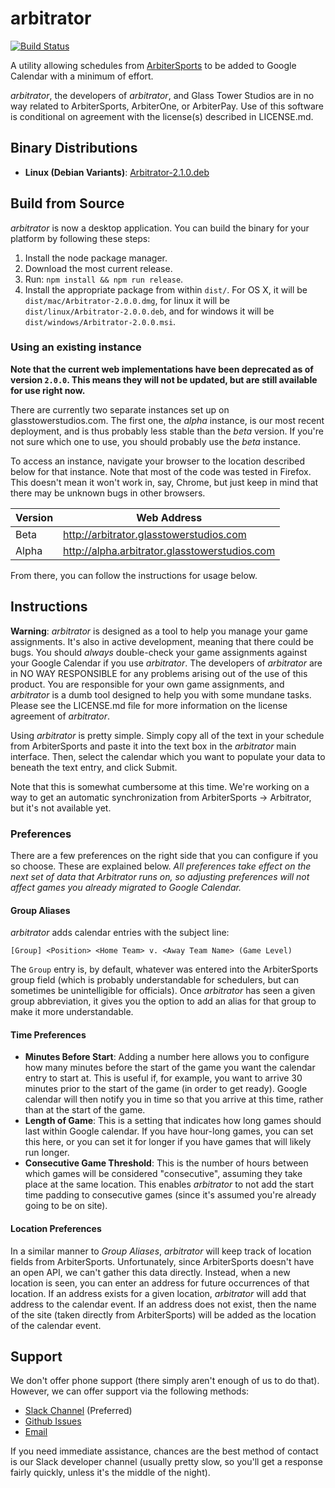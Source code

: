 arbitrator
=================
[![Build Status](https://travis-ci.org/jwir3/arbitrator.svg?branch=develop)](https://travis-ci.org/jwir3/arbitrator)

A utility allowing schedules from [ArbiterSports](http://www.arbitersports.com)
to be added to Google Calendar with a minimum of effort.

_arbitrator_, the developers of _arbitrator_, and Glass Tower Studios are in no way related to ArbiterSports, ArbiterOne, or ArbiterPay. Use of this software is conditional on agreement with the license(s) described in LICENSE.md.

## Binary Distributions
- **Linux (Debian Variants)**: [Arbitrator-2.1.0.deb](http://arbitrator.glasstowerstudios.com/Arbitrator-2.1.0.deb)

## Build from Source

_arbitrator_ is now a desktop application. You can build the binary for your
platform by following these steps:

1. Install the node package manager.
2. Download the most current release.
3. Run: `npm install && npm run release`.
4. Install the appropriate package from within `dist/`. For OS X, it will be `dist/mac/Arbitrator-2.0.0.dmg`, for linux it will be `dist/linux/Arbitrator-2.0.0.deb`, and for windows it will be `dist/windows/Arbitrator-2.0.0.msi`.

### Using an existing instance

**Note that the current web implementations have been deprecated as of version `2.0.0`. This means they will not be updated, but are still available for use right now.**

There are currently two separate instances set up on glasstowerstudios.com. The first one, the _alpha_ instance, is our most recent deployment, and is thus probably less stable than the _beta_ version. If you're not sure which one to use, you should probably use the _beta_ instance.

To access an instance, navigate your browser to the location described below for that instance. Note that most of the code was tested in Firefox. This doesn't mean it won't work in, say, Chrome, but just keep in mind that there may be unknown bugs in other browsers.

| Version | Web Address |
| -------- | ------------ |
| Beta    | http://arbitrator.glasstowerstudios.com |
| Alpha   | http://alpha.arbitrator.glasstowerstudios.com |

From there, you can follow the instructions for usage below.

## Instructions

**Warning**: _arbitrator_ is designed as a tool to help you manage your game assignments. It's also in active development, meaning that there could be bugs. You should _always_ double-check your game assignments against your Google Calendar if you use _arbitrator_. The developers of _arbitrator_ are in NO WAY RESPONSIBLE for any problems arising out of the use of this product. You are responsible for your own game assignments, and _arbitrator_ is a dumb tool designed to help you with some mundane tasks. Please see the LICENSE.md file for more information on the license agreement of _arbitrator_.

Using _arbitrator_ is pretty simple. Simply copy all of the text in your schedule from ArbiterSports and paste it into the text box in the _arbitrator_ main interface. Then, select the calendar which you want to populate your data to beneath the text entry, and click Submit.

Note that this is somewhat cumbersome at this time. We're working on a way to get an automatic synchronization from ArbiterSports -> Arbitrator, but it's not available yet.

### Preferences

There are a few preferences on the right side that you can configure if you so choose. These are explained below. _All preferences take effect on the next set of data that Arbitrator runs on, so adjusting preferences will not affect games you already migrated to Google Calendar._

#### Group Aliases
_arbitrator_ adds calendar entries with the subject line:
```
[Group] <Position> <Home Team> v. <Away Team Name> (Game Level)
```

The `Group` entry is, by default, whatever was entered into the ArbiterSports group field (which is probably understandable for schedulers, but can sometimes be unintelligible for officials). Once _arbitrator_ has seen a given group abbreviation, it gives you the option to add an alias for that group to make it more understandable.

#### Time Preferences
  * **Minutes Before Start**: Adding a number here allows you to configure how many minutes before the start of the game you want the calendar entry to start at. This is useful if, for example, you want to arrive 30 minutes prior to the start of the game (in order to get ready). Google calendar will then notify you in time so that you arrive at this time, rather than at the start of the game.
  * **Length of Game**: This is a setting that indicates how long games should last within Google calendar. If you have hour-long games, you can set this here, or you can set it for longer if you have games that will likely run longer.
  * **Consecutive Game Threshold**: This is the number of hours between which games will be considered "consecutive", assuming they take place at the same location. This enables _arbitrator_ to not add the start time padding to consecutive games (since it's assumed you're already going to be on site).

#### Location Preferences
In a similar manner to _Group Aliases_, _arbitrator_ will keep track of location fields from ArbiterSports. Unfortunately, since ArbiterSports doesn't have an open API, we can't gather this data directly. Instead, when a new location is seen, you can enter an address for future occurrences of that location. If an address exists for a given location, _arbitrator_ will add that address to the calendar event. If an address does not exist, then the name of the site (taken directly from ArbiterSports) will be added as the location of the calendar event.

Support
--------
We don't offer phone support (there simply aren't enough of us to do that). However, we can offer support via the following methods:
  * [Slack Channel](slack://channel?id=C3B2WN5MK&team=T33DNEFHN) (Preferred)
  * [Github Issues](https://github.com/jwir3/arbitrator/issues/new)
  * [Email](mailto:jaywir3@gmail.com)

If you need immediate assistance, chances are the best method of contact is our Slack developer channel (usually pretty slow, so you'll get a response fairly quickly, unless it's the middle of the night).
